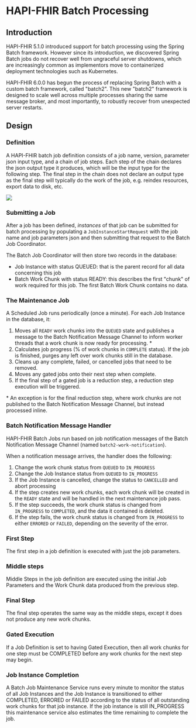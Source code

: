 # HAPI-FHIR Batch Processing

## Introduction

HAPI-FHIR 5.1.0 introduced support for batch processing using the Spring Batch framework.  However since its introduction, we discovered Spring Batch jobs do not recover well from ungraceful server shutdowns, which are increasingly common as implementors move to containerized deployment technologies such as Kubernetes.

HAPI-FHIR 6.0.0 has begun the process of replacing Spring Batch with a custom batch framework, called "batch2".  This new "batch2" framework is designed to scale well across multiple processes sharing the same message broker, and most importantly, to robustly recover from unexpected server restarts.

## Design

### Definition

A HAPI-FHIR batch job definition consists of a job name, version, parameter json input type, and a chain of job steps.  Each step of the chain declares the json output type it produces, which will be the input type for the following step.  The final step in the chain does not declare an output type as the final step will typically do the work of the job, e.g. reindex resources, export data to disk, etc.

<img src="/hapi-fhir/docs/images/job-definition.svg"/>

### Submitting a Job

After a job has been defined, *instances* of that job can be submitted for batch processing by populating a `JobInstanceStartRequest` with the job name and job parameters json and then submitting that request to the Batch Job Coordinator.

The Batch Job Coordinator will then store two records in the database:
- Job Instance with status QUEUED: that is the parent record for all data concerning this job
- Batch Work Chunk with status READY: this describes the first "chunk" of work required for this job.  The first Batch Work Chunk contains no data.

### The Maintenance Job

A Scheduled Job runs periodically (once a minute).  For each Job Instance in the database, it:

1. Moves all `READY` work chunks into the `QUEUED` state and publishes a message to the Batch Notification Message Channel to inform worker threads that a work chunk is now ready for processing. \*
1. Calculates job progress (% of work chunks in `COMPLETE` status). If the job is finished, purges any left over work chunks still in the database.
1. Cleans up any complete, failed, or cancelled jobs that need to be removed.
1. Moves any gated jobs onto their next step when complete.
1. If the final step of a gated job is a reduction step, a reduction step execution will be triggered.

\* An exception is for the final reduction step, where work chunks are not published to the Batch Notification Message Channel,
but instead processed inline.

### Batch Notification Message Handler

HAPI-FHIR Batch Jobs run based on job notification messages of the Batch Notification Message Channel (named `batch2-work-notification`).

When a notification message arrives, the handler does the following:

1. Change the work chunk status from `QUEUED` to `IN_PROGRESS`
1. Change the Job Instance status from `QUEUED` to `IN_PROGRESS`
1. If the Job Instance is cancelled, change the status to `CANCELLED` and abort processing
1. If the step creates new work chunks, each work chunk will be created in the `READY` state and will be handled in the next maintenance job pass.
1. If the step succeeds, the work chunk status is changed from `IN_PROGRESS` to `COMPLETED`, and the data it contained is deleted.
1. If the step fails, the work chunk status is changed from `IN_PROGRESS` to either `ERRORED` or `FAILED`, depending on the severity of the error.

### First Step

The first step in a job definition is executed with just the job parameters.

### Middle steps

Middle Steps in the job definition are executed using the initial Job Parameters and the Work Chunk data produced from the previous step.

### Final Step

The final step operates the same way as the middle steps, except it does not produce any new work chunks.

### Gated Execution

If a Job Definition is set to having Gated Execution, then all work chunks for one step must be COMPLETED before any work chunks for the next step may begin.

### Job Instance Completion

A Batch Job Maintenance Service runs every minute to monitor the status of all Job Instances and the Job Instance is transitioned to either COMPLETED, ERRORED or FAILED according to the status of all outstanding work chunks for that job instance.  If the job instance is still IN_PROGRESS this maintenance service also estimates the time remaining to complete the job.
